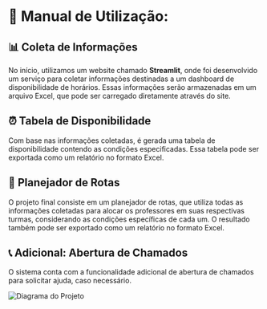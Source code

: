 # 📖 Manual de Utilização:

## 📊 Coleta de Informações
No início, utilizamos um website chamado **Streamlit**, onde foi desenvolvido um serviço para coletar informações destinadas a um dashboard de disponibilidade de horários. Essas informações serão armazenadas em um arquivo Excel, que pode ser carregado diretamente através do site.

## ⏰ Tabela de Disponibilidade
Com base nas informações coletadas, é gerada uma tabela de disponibilidade contendo as condições especificadas. Essa tabela pode ser exportada como um relatório no formato Excel.

## 📅 Planejador de Rotas
O projeto final consiste em um planejador de rotas, que utiliza todas as informações coletadas para alocar os professores em suas respectivas turmas, considerando as condições específicas de cada um. O resultado também pode ser exportado como um relatório no formato Excel.

## 📞 Adicional: Abertura de Chamados
O sistema conta com a funcionalidade adicional de abertura de chamados para solicitar ajuda, caso necessário.

![Diagrama do Projeto](imagens/diagram.png)